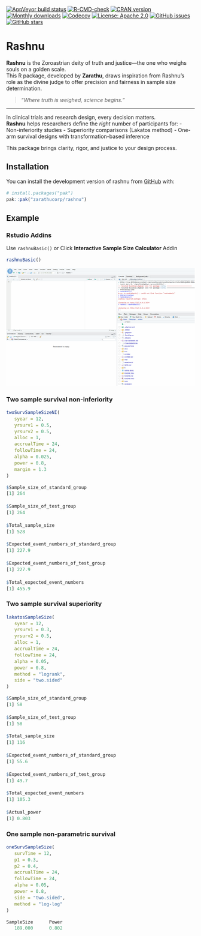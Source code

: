 
<!-- badges: start -->

[![AppVeyor build
status](https://ci.appveyor.com/api/projects/status/github/zarathucorp/rashnu?branch=master&svg=true)](https://ci.appveyor.com/project/zarathucorp/rashnu)
[![R-CMD-check](https://github.com/zarathucorp/rashnu/actions/workflows/R-CMD-check.yaml/badge.svg)](https://github.com/zarathucorp/rashnu/actions/workflows/R-CMD-check.yaml)
[![CRAN
version](https://www.r-pkg.org/badges/version/rashnu)](https://CRAN.R-project.org/package=rashnu)
[![Monthly
downloads](https://cranlogs.r-pkg.org/badges/monthly/rashnu)](https://cranlogs.r-pkg.org/badges/monthly/rashnu)
[![Codecov](https://codecov.io/gh/zarathucorp/rashnu/branch/main/graph/badge.svg)](https://app.codecov.io/gh/zarathucorp/rashnu)
[![License: Apache
2.0](https://img.shields.io/badge/license-Apache%202.0-brightgreen.svg)](LICENSE)
[![GitHub
issues](https://img.shields.io/github/issues/zarathucorp/rashnu)](https://github.com/zarathucorp/rashnu/issues)
[![GitHub
stars](https://img.shields.io/github/stars/zarathucorp/rashnu?style=social)](https://github.com/zarathucorp/rashnu/stargazers)
<!-- badges: end -->

# Rashnu

**Rashnu** is the Zoroastrian deity of truth and justice—the one who
weighs souls on a golden scale.  
This R package, developed by **Zarathu**, draws inspiration from
Rashnu’s role as the divine judge to offer precision and fairness in
sample size determination.

> *“Where truth is weighed, science begins.”*

------------------------------------------------------------------------

In clinical trials and research design, every decision matters.  
**Rashnu** helps researchers define the *right* number of participants
for: - Non-inferiority studies - Superiority comparisons (Lakatos
method) - One-arm survival designs with transformation-based inference

This package brings clarity, rigor, and justice to your design process.

## Installation

You can install the development version of rashnu from
[GitHub](https://github.com/zarathucorp/rashnu) with:

``` r
# install.packages("pak")
pak::pak("zarathucorp/rashnu")
```

## Example

### Rstudio Addins

Use `rashnuBasic()` or Click **Interactive Sample Size Calculator**
Addin

``` r
rashnuBasic()
```

![](man/figures/addin.gif)

### Two sample survival non-inferiority

``` r
twoSurvSampleSizeNI(
   syear = 12,
   yrsurv1 = 0.5,
   yrsurv2 = 0.5,
   alloc = 1,
   accrualTime = 24,
   followTime = 24,
   alpha = 0.025,
   power = 0.8,
   margin = 1.3
)
```

``` r
$Sample_size_of_standard_group
[1] 264

$Sample_size_of_test_group
[1] 264

$Total_sample_size
[1] 528

$Expected_event_numbers_of_standard_group
[1] 227.9

$Expected_event_numbers_of_test_group
[1] 227.9

$Total_expected_event_numbers
[1] 455.9
```

### Two sample survival superiority

``` r
lakatosSampleSize(
   syear = 12,
   yrsurv1 = 0.3,
   yrsurv2 = 0.5,
   alloc = 1,
   accrualTime = 24,
   followTime = 24,
   alpha = 0.05,
   power = 0.8,
   method = "logrank",
   side = "two.sided"
)
```

``` r
$Sample_size_of_standard_group
[1] 58

$Sample_size_of_test_group
[1] 58

$Total_sample_size
[1] 116

$Expected_event_numbers_of_standard_group
[1] 55.6

$Expected_event_numbers_of_test_group
[1] 49.7

$Total_expected_event_numbers
[1] 105.3

$Actual_power
[1] 0.803
```

### One sample non-parametric survival

``` r
oneSurvSampleSize(
   survTime = 12,
   p1 = 0.3,
   p2 = 0.4,
   accrualTime = 24,
   followTime = 24,
   alpha = 0.05,
   power = 0.8,
   side = "two.sided",
   method = "log-log"
)
```

``` r
SampleSize      Power 
   189.000      0.802 
```
